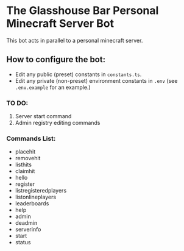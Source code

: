 # The Glasshouse Bar Personal Minecraft Server Bot

This bot acts in parallel to a personal minecraft server.

## How to configure the bot:
* Edit any public (preset) constants in `constants.ts`.
* Edit any private (non-preset) environment constants in `.env` (see `.env.example` for an example.)

### TO DO:
1. Server start command
2. Admin registry editing commands

### Commands List:
* placehit
* removehit
* listhits
* claimhit
* hello
* register
* listregisteredplayers
* listonlineplayers
* leaderboards
* help
* admin
* deadmin
* serverinfo
* start
* status
